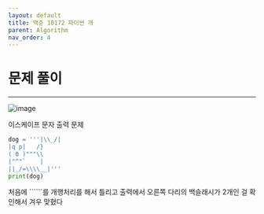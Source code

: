 ```yaml
---
layout: default
title: 백준 10172 파이썬 개
parent: Algorithm
nav_order: 4
---
```



# 문제 풀이

---
![image](https://github.com/cjddn/cjddn.github.io/assets/137849066/2c831f57-3993-4339-8bbd-6aea1d1d2468)



이스케이프 문자 출력 문제
```python
dog = '''|\\_/|
|q p|   /}
( 0 )"""\\
|"^"`    |
||_/=\\\\__|'''
print(dog)
``` 


처음에 ``````를 개행처리를 해서 틀리고 출력에서 오른쪽 다리의 백슬래시가 2개인 걸 확인해서 겨우 맞혔다
